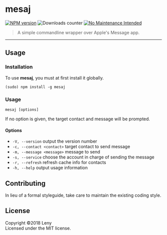 # mesaj

[![NPM version](http://img.shields.io/npm/v/mesaj.svg)](https://www.npmjs.org/package/mesaj) ![Downloads counter](http://img.shields.io/npm/dm/mesaj.svg) [![No Maintenance Intended](http://unmaintained.tech/badge.svg)](http://unmaintained.tech/)

> A simple commandline wrapper over Apple's Message app.

* * *

## Usage

### Installation

To use **mesaj**, you must at first install it globally.

    (sudo) npm install -g mesaj

### Usage

	mesaj [options]

If no option is given, the target contact and message will be prompted.

#### Options
* `-V, --version`            output the version number
* `-c, --contact <contact>`  target contact to send message
* `-m, --message <message>`  message to send
* `-s, --service`            choose the account in charge of sending the message
* `-r, --refresh`            refresh cache info for contacts
* `-h, --help`               output usage information

## Contributing

In lieu of a formal styleguide, take care to maintain the existing coding style.

## License
Copyright ©2018 Leny  
Licensed under the MIT license.
